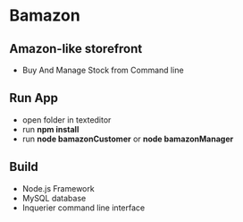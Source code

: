 #  Bamazon

## Amazon-like storefront 
* Buy And Manage Stock from Command line

## Run App 
* open folder in texteditor 
* run __npm install__ 
* run __node bamazonCustomer__ or __node bamazonManager__

## Build
* Node.js Framework
* MySQL database
* Inquerier command line interface
